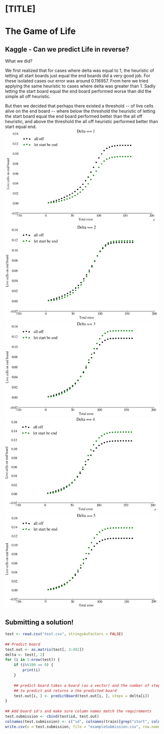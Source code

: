 [TITLE]
========================================================
The Game of Life
========================================================

Kaggle - Can we predict Life in reverse?
-------------------------------------------------------
What we did?

We first realized that for cases where delta was equal to 1, the heuristic of letting all start boards just equal the end boards did a very good job. For these isolated cases our error was around 0.116957. From here we tried applying the same heuristic to cases where delta was greater than 1. Sadly letting the start board equal the end board performed worse than did the simple all off heuristic. 

But then we decided that perhaps there existed a threshold -- of live cells alive on the end board -- where below the threshold the heuristic of letting the start board equal the end board performed better than the all off heuristic, and above the threshold the all off heuristic performed better than start equal end. 
![TEST](Delta1.png)
![TEST](Delta2.png)
![TEST](Delta3.png)
![TEST](Delta4.png)
![TEST](Delta5.png)

Submitting a solution!
-------------------------------------------------------

```r
test <- read.csv("test.csv", stringsAsFactors = FALSE)

## Predict board
test.out <- as.matrix(test[, 3:402])
delta <- test[, 2]
for (i in 1:nrow(test)) {
    if (i%%100 == 0) {
        print(i)
    }
    
    ## predict board takes a board (as a vector) and the number of steps backward
    ## to predict and returns a the predicted board
    test.out[i, ] <- predictBoard(test.out[i, ], steps = delta[i])
}

## Add board id's and make sure column names match the requirements
test.submission <- cbind(test$id, test.out)
colnames(test.submission) <- c("id", colnames(train)[grep("start", colnames(train))])
write.csv(x = test.submission, file = "exampleSubmission.csv", row.names = FALSE)
```


